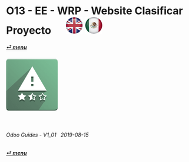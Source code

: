 # O13 - EE - WRP - Website Clasificar Proyecto &nbsp;&nbsp;&nbsp;&nbsp; [![en-uk](/doc/img/flg/en-uk-flg-btn-sml.png)](/en-uk/o13/ee/wrp/en-uk-o13-ee-wrp-guides.md) [ ![es-mx](/doc/img/flg/es-mx-flg-btn-sml.png)](/es-mx/o13/ee/wrp/es-mx-o13-ee-wrp-guides.md)
#### [_&#x23CE; menu_](/en-uk/o13/ee/en-uk-o13-ee-guides-menu.md "Regresar al menú de EE")  
### ![wrp](/doc/img/app/big/wrp.png)
[ⱽ¹²³⁴⁵⁶⁷⁸⁹⁰⁻]: # (ⱽ¹²³⁴⁵⁶⁷⁸⁹⁰⁻)

<br>

###### Odoo Guides - V1_01 &nbsp; 2019-08-15  
**[_&#x23CE; menu_](/en-uk/o13/ee/en-uk-o13-ee-guides-menu.md)**  
